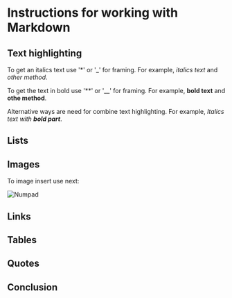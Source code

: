 # Instructions for working with Markdown

## Text highlighting
To get an italics text use '*' or '_' for framing. 
For example, *italics text* and _other method_.

To get the text in bold use '**' or '__' for framing. 
For example, **bold text** and __othe method__.

Alternative ways are need for combine text highlighting. 
For example, _Italics text with **bold part**_.
## Lists

## Images
To image insert use next: 

![Numpad](images\img1.png) 
## Links

## Tables

## Quotes

## Conclusion

